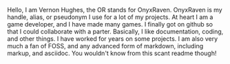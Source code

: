 Hello, I am Vernon Hughes, the OR stands for OnyxRaven. 
OnyxRaven is my handle, alias, or pseudonym I use for a lot of my projects.
At heart I am a game developer, and I have made many games. I finally got
on github so that I could collaborate with a parter.
Basically, I like documentation, coding, and other things. I have worked
for years on some projects.
I am also very much a fan of FOSS, and any advanced form of markdown, 
including markup, and asciidoc. You wouldn't know from this scant
readme though!
